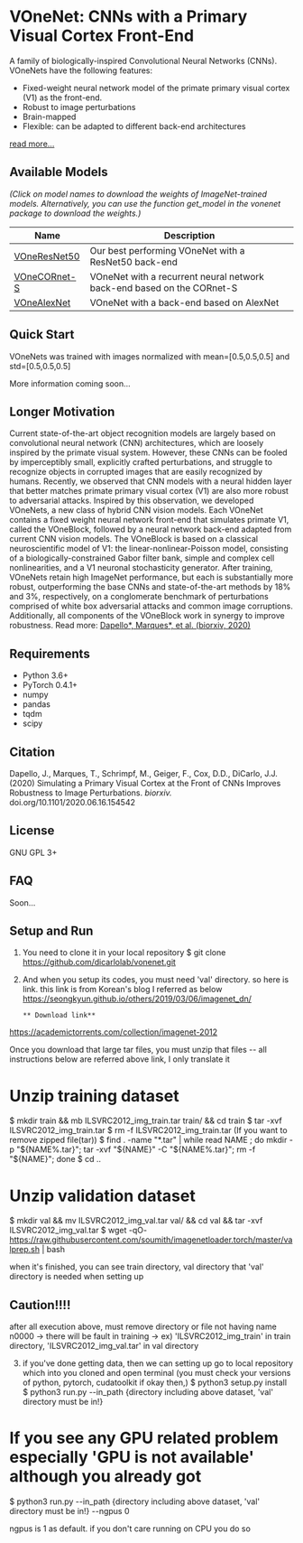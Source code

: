 
# VOneNet: CNNs with a Primary Visual Cortex Front-End

A family of biologically-inspired Convolutional Neural Networks (CNNs). VOneNets have the following features:
- Fixed-weight neural network model of the primate primary visual cortex (V1) as the front-end.
- Robust to image perturbations
- Brain-mapped
- Flexible: can be adapted to different back-end architectures

[read more...](#longer-motivation)

## Available Models
*(Click on model names to download the weights of ImageNet-trained models. Alternatively, you can use the function get_model in the vonenet package to download the weights.)*

| Name     | Description                                                              |
| -------- | ------------------------------------------------------------------------ |
| [VOneResNet50](https://vonenet-models.s3.us-east-2.amazonaws.com/voneresnet50_e70.pth.tar) | Our best performing VOneNet with a ResNet50 back-end |
| [VOneCORnet-S](https://vonenet-models.s3.us-east-2.amazonaws.com/vonecornets_e70.pth.tar) | VOneNet with a recurrent neural network back-end based on the CORnet-S |
| [VOneAlexNet](https://vonenet-models.s3.us-east-2.amazonaws.com/vonealexnet_e70.pth.tar) | VOneNet with a back-end based on AlexNet         |


## Quick Start

VOneNets was trained with images normalized with mean=[0.5,0.5,0.5] and std=[0.5,0.5,0.5]

More information coming soon...


## Longer Motivation

Current state-of-the-art object recognition models are largely based on convolutional neural network (CNN) architectures, which are loosely inspired by the primate visual system. However, these CNNs can be fooled by imperceptibly small, explicitly crafted perturbations, and struggle to recognize objects in corrupted images that are easily recognized by humans. Recently, we observed that CNN models with a neural hidden layer that better matches primate primary visual cortex (V1) are also more robust to adversarial attacks. Inspired by this observation, we developed VOneNets, a new class of hybrid CNN vision models. Each VOneNet contains a fixed weight neural network front-end that simulates primate V1, called the VOneBlock, followed by a neural network back-end adapted from current CNN vision models. The VOneBlock is based on a classical neuroscientific model of V1: the linear-nonlinear-Poisson model, consisting of a biologically-constrained Gabor filter bank, simple and complex cell nonlinearities, and a V1 neuronal stochasticity generator. After training, VOneNets retain high ImageNet performance, but each is substantially more robust, outperforming the base CNNs and state-of-the-art methods by 18% and 3%, respectively, on a conglomerate benchmark of perturbations comprised of white box adversarial attacks and common image corruptions. Additionally, all components of the VOneBlock work in synergy to improve robustness. 
Read more: [Dapello\*, Marques\*, et al. (biorxiv, 2020)](https://doi.org/10.1101/2020.06.16.154542)



## Requirements

- Python 3.6+
- PyTorch 0.4.1+
- numpy
- pandas
- tqdm
- scipy


## Citation

Dapello, J., Marques, T., Schrimpf, M., Geiger, F., Cox, D.D., DiCarlo, J.J. (2020) Simulating a Primary Visual Cortex at the Front of CNNs Improves Robustness to Image Perturbations. *biorxiv.* doi.org/10.1101/2020.06.16.154542


## License

GNU GPL 3+


## FAQ

Soon...

## Setup and Run

1. You need to clone it in your local repository
  $ git clone https://github.com/dicarlolab/vonenet.git
   
2. And when you setup its codes, you must need 'val' directory. so here is link.
  this link is from Korean's blog I referred as below https://seongkyun.github.io/others/2019/03/06/imagenet_dn/
  
       ** Download link**
  https://academictorrents.com/collection/imagenet-2012 
  
  Once you download that large tar files, you must unzip that files
  -- all instructions below are referred above link, I only translate it
  
  # Unzip training dataset
  $ mkdir train && mb ILSVRC2012_img_train.tar train/ && cd train
  $ tar -xvf ILSVRC2012_img_train.tar
  $ rm -f ILSVRC2012_img_train.tar    (If you want to remove zipped file(tar))
  $ find . -name "*.tar" | while read NAME ; do mkdir -p "${NAME%.tar}"; tar -xvf "${NAME}" -C "${NAME%.tar}"; rm -f "${NAME}"; done
  $ cd ..
  
  # Unzip validation dataset
  $ mkdir val && mv ILSVRC2012_img_val.tar val/ && cd val && tar -xvf ILSVRC2012_img_val.tar
  $ wget -qO- https://raw.githubusercontent.com/soumith/imagenetloader.torch/master/valprep.sh | bash
  
  when it's finished, you can see train directory, val directory
  that 'val' directory is needed when setting up 
  
  ## Caution!!!!
  after all execution above, must remove directory or file not having name n0000
  -> there will be fault in training
  -> ex) 'ILSVRC2012_img_train' in train directory, 'ILSVRC2012_img_val.tar' in val directory
  
3. if you've done getting data, then we can setting up
  go to local repository which into you cloned and open terminal (you must check your versions of python, pytorch, cudatoolkit if okay then,)
  $ python3 setup.py install
  $ python3 run.py --in_path {directory including above dataset, 'val' directory must be in!} 
  
  # If you see any GPU related problem especially 'GPU is not available' although you already got
  $ python3 run.py --in_path {directory including above dataset, 'val' directory must be in!} --ngpus 0
  
  ngpus is 1 as default. if you don't care running on CPU you do so  
  
  
  

